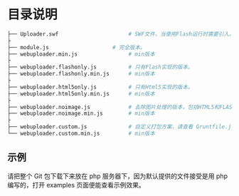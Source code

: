 目录说明
========================

```bash
├── Uploader.swf                      # SWF文件，当使用Flash运行时需要引入。
├
├── module.js                    # 完全版本。
├── webuploader.min.js                # min版本
├
├── webuploader.flashonly.js          # 只有Flash实现的版本。
├── webuploader.flashonly.min.js      # min版本
├
├── webuploader.html5only.js          # 只有Html5实现的版本。
├── webuploader.html5only.min.js      # min版本
├
├── webuploader.noimage.js            # 去除图片处理的版本，包括HTML5和FLASH.
├── webuploader.noimage.min.js        # min版本
├
├── webuploader.custom.js             # 自定义打包方案，请查看 Gruntfile.js，满足移动端使用。
└── webuploader.custom.min.js         # min版本
```

## 示例

请把整个 Git 包下载下来放在 php 服务器下，因为默认提供的文件接受是用 php 编写的，打开 examples 页面便能查看示例效果。